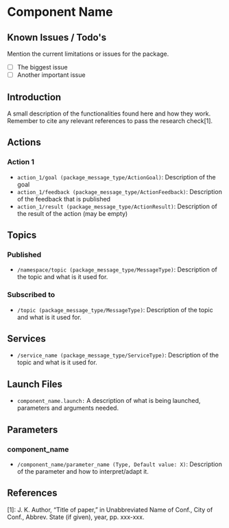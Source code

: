 # Component Name


## Known Issues / Todo's

Mention the current limitations or issues for the package.
- [ ] The biggest issue
- [ ] Another important issue

## Introduction

A small description of the functionalities found here and how they work. Remember to cite any relevant references to pass the research check[1].


## Actions
### Action 1
* `action_1/goal (package_message_type/ActionGoal)`: Description of the goal
* `action_1/feedback (package_message_type/ActionFeedback)`: Description of the feedback that is published
* `action_1/result (package_message_type/ActionResult)`: Description of the result of the action (may be empty)

## Topics

### Published
* `/namespace/topic (package_message_type/MessageType)`: Description of the topic and what is it used for.

### Subscribed to
* `/topic (package_message_type/MessageType)`: Description of the topic and what is it used for.

## Services
* `/service_name (package_message_type/ServiceType)`: Description of the topic and what is it used for.

## Launch Files

* `component_name.launch:` A description of what is being launched, parameters and arguments needed.


## Parameters

### component_name

* `/component_name/parameter_name (Type, Default value: X)`: Description of the parameter and how to interpret/adapt it.

## References
[1]: J. K. Author, “Title of paper,” in Unabbreviated Name of Conf., City of Conf., Abbrev. State (if given), year, pp. xxx-xxx.
